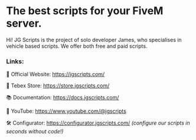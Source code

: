# The best scripts for your FiveM server.

Hi! JG Scripts is the project of solo developer James, who specialises in vehicle based scripts. We offer both free and paid scripts.

### Links:

🔗 Official Website: https://jgscripts.com/

🛒 Tebex Store: https://store.jgscripts.com/

📚 Documentation: https://docs.jgscripts.com/

🎥 YouTube: https://www.youtube.com/@jgscripts

🛠️ Configurator: https://configurator.jgscripts.com/ *(configure our scripts in seconds without code!)*
